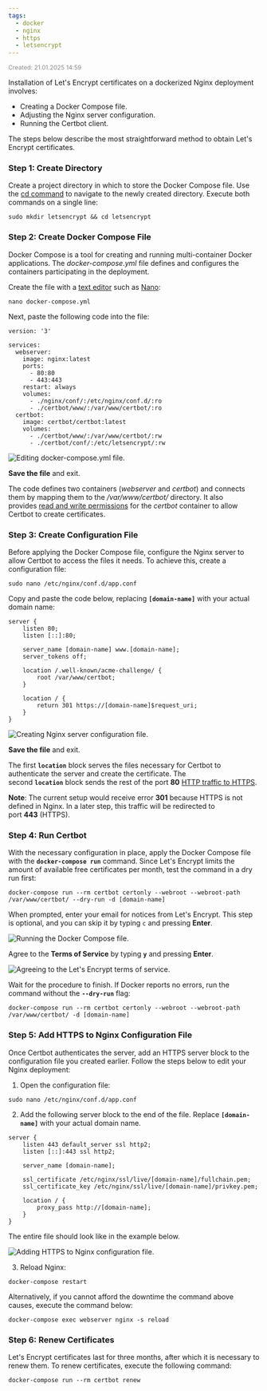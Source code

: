 ```yaml
---
tags:
  - docker
  - nginx
  - https
  - letsencrypt
---
```



<span style="font-size:12px; color:#888888;">Created: 21.01.2025 14:59</span>

Installation of Let's Encrypt certificates on a dockerized Nginx deployment involves:

- Creating a Docker Compose file.
- Adjusting the Nginx server configuration.
- Running the Certbot client.

The steps below describe the most straightforward method to obtain Let's Encrypt certificates.

### Step 1: Create Directory

Create a project directory in which to store the Docker Compose file. Use the [cd command](https://phoenixnap.com/kb/linux-cd-command) to navigate to the newly created directory. Execute both commands on a single line:

```
sudo mkdir letsencrypt && cd letsencrypt
```

### Step 2: Create Docker Compose File

Docker Compose is a tool for creating and running multi-container Docker applications. The _docker-compose.yml_ file defines and configures the containers participating in the deployment.

Create the file with a [text editor](https://phoenixnap.com/kb/best-linux-text-editors-for-coding) such as [Nano](https://phoenixnap.com/kb/use-nano-text-editor-commands-linux):

```
nano docker-compose.yml
```

Next, paste the following code into the file:

```
version: '3'

services:
  webserver:
    image: nginx:latest
    ports:
      - 80:80
      - 443:443
    restart: always
    volumes:
      - ./nginx/conf/:/etc/nginx/conf.d/:ro
      - ./certbot/www/:/var/www/certbot/:ro
  certbot:
    image: certbot/certbot:latest
    volumes:
      - ./certbot/www/:/var/www/certbot/:rw
      - ./certbot/conf/:/etc/letsencrypt/:rw
```

![Editing docker-compose.yml file.](https://phoenixnap.com/kb/wp-content/uploads/2023/09/editing-docker-compose-yml-letsencrypt-nginx-docker.png)

**Save the file** and exit.

The code defines two containers (_webserver_ and _certbot_) and connects them by mapping them to the _/var/www/certbot/_ directory. It also provides [read and write permissions](https://phoenixnap.com/kb/linux-file-permissions) for the _certbot_ container to allow Certbot to create certificates.

### Step 3: Create Configuration File

Before applying the Docker Compose file, configure the Nginx server to allow Certbot to access the files it needs. To achieve this, create a configuration file:

```
sudo nano /etc/nginx/conf.d/app.conf
```

Copy and paste the code below, replacing **`[domain-name]`** with your actual domain name:

```
server {
    listen 80;
    listen [::]:80;

    server_name [domain-name] www.[domain-name];
    server_tokens off;

    location /.well-known/acme-challenge/ {
        root /var/www/certbot;
    }

    location / {
        return 301 https://[domain-name]$request_uri;
    }
}
```

![Creating Nginx server configuration file.](https://phoenixnap.com/kb/wp-content/uploads/2023/09/editing-etc-nginx-conf-d-app-conf-letsencrypt-nginx-docker.png)

**Save the file** and exit.

The first **`location`** block serves the files necessary for Certbot to authenticate the server and create the certificate. The second **`location`** block sends the rest of the port **80** [HTTP traffic to HTTPS](https://phoenixnap.com/kb/redirect-http-to-https-nginx).

**Note**: The current setup would receive error **301** because HTTPS is not defined in Nginx. In a later step, this traffic will be redirected to port **443** (HTTPS).

### Step 4: Run Certbot

With the necessary configuration in place, apply the Docker Compose file with the **`docker-compose run`** command. Since Let's Encrypt limits the amount of available free certificates per month, test the command in a dry run first:

```
docker-compose run --rm certbot certonly --webroot --webroot-path /var/www/certbot/ --dry-run -d [domain-name]
```

When prompted, enter your email for notices from Let's Encrypt. This step is optional, and you can skip it by typing `c` and pressing **Enter**.

![Running the Docker Compose file.](https://phoenixnap.com/kb/wp-content/uploads/2023/09/output-from-docker-compose-run-rm-certbot-certonly-webroot-etc-letsencrypt-nginx-docker.png)

Agree to the **Terms of Service** by typing **`y`** and pressing **Enter**.

![Agreeing to the Let's Encrypt terms of service.](https://phoenixnap.com/kb/wp-content/uploads/2023/09/output-from-docker-compose-run-rm-certbot-certonly-webroot-cont-letsencrypt-nginx-docker-pnap.png)

Wait for the procedure to finish. If Docker reports no errors, run the command without the **`--dry-run`** flag:

```
docker-compose run --rm certbot certonly --webroot --webroot-path /var/www/certbot/ -d [domain-name]
```

### Step 5: Add HTTPS to Nginx Configuration File

Once Certbot authenticates the server, add an HTTPS server block to the configuration file you created earlier. Follow the steps below to edit your Nginx deployment:

1. Open the configuration file:

```
sudo nano /etc/nginx/conf.d/app.conf
```

2. Add the following server block to the end of the file. Replace **`[domain-name]`** with your actual domain name.

```
server {
    listen 443 default_server ssl http2;
    listen [::]:443 ssl http2;

    server_name [domain-name];

    ssl_certificate /etc/nginx/ssl/live/[domain-name]/fullchain.pem;
    ssl_certificate_key /etc/nginx/ssl/live/[domain-name]/privkey.pem;
    
    location / {
    	proxy_pass http://[domain-name];
    }
}
```

The entire file should look like in the example below.

![Adding HTTPS to Nginx configuration file.](https://phoenixnap.com/kb/wp-content/uploads/2023/09/editing-etc-nginx-conf-d-app-conf-2-letsencrypt-nginx-docker.png)

3. Reload Nginx:

```
docker-compose restart
```

Alternatively, if you cannot afford the downtime the command above causes, execute the command below:

```
docker-compose exec webserver nginx -s reload
```

### Step 6: Renew Certificates

Let's Encrypt certificates last for three months, after which it is necessary to renew them. To renew certificates, execute the following command:

```
docker-compose run --rm certbot renew
```